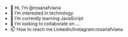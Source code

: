 - 👋 Hi, I’m @rosanafviana
- 👀 I’m interested in technology
- 🌱 I’m currently learning JavaScript
- 💞️ I’m looking to collaborate on ...
- 📫 How to reach me Linkedin/Instagram:rosanafviana

<!---
rosanafviana/rosanafviana is a ✨ special ✨ repository because its `README.md` (this file) appears on your GitHub profile.
You can click the Preview link to take a look at your changes.
--->
